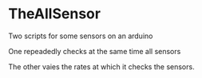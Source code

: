# TheAllSensor
Two scripts for some sensors on an arduino

One repeadedly checks at the same time all sensors

The other vaies the rates at which it checks the sensors.

